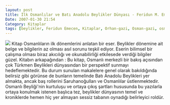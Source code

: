 ```yaml
---
layout: post
title: İlk Osmanlılar ve Batı Anadolu Beylikler Dünyası - Feridun M. Emecen
Date: 2007-01-30 21:54
Category: Kitaplar
tags: [beylikler, Feridun Emecen, Kitaplar, Orhan-gazi, Osman-gazi, osmanlı]
---
```


![][100] Kitap Osmanlıların ilk dönemlerini anlatan bir eser. Beylikler
dönemine ait belge ve bilgilerin az olması asıl sorunu teşkil ediyor.
Eserin bilimsel bir çalışma olması biraz akıcılığı ve okunabilirliği
etkilesede verdiği bilgiler güzel. Kitabın arkapağından : Bu kitap,
Osmanlı merkezli bir bakış açısından çok Türkmen Beylikleri dünyasından
bir perspektif sunmayı hedeflemektedir. Bu durum sunulan makalelere
genel olarak bakıldığında belirsiz gibi görünse de bunların temelinde
Batı Anadolu Beylikleri yer almakta, ancak baş rollerini Saruhanoğulları
ve Osmanlılar üstlenmektedir. Osmanlı Beyliği'nin kurtuluşu ve ortaya
çıkış şartları hususunda bu yazılarla ortaya konulmak istenen başlıca
tez, beylikler dünyasının temel ve kroniklerde hemen hiç yer almayan
sessiz tabanın oynadığı belirleyici roldür.

  [100]: /images/ilk_osmanli.kucukresim.jpg

